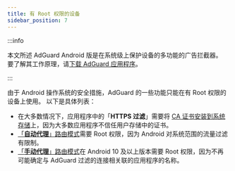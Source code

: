 ```yaml
---
title: 有 Root 权限的设备
sidebar_position: 7
---
```


:::info

本文所述 AdGuard Android 版是在系统级上保护设备的多功能的广告拦截器。 要了解其工作原理，请[下载 AdGuard 应用程序](https://agrd.io/download-kb-adblock)。

:::

由于 Android 操作系统的安全措施，AdGuard 的一些功能只能在有 Root 权限的设备上使用。 以下是具体列表：

- 在大多数情况下，应用程序中的「**HTTPS 过滤**」需要将 [CA 证书安装到系统存储](/adguard-for-android/features/settings#security-certificates)上，因为大多数应用程序不信任用户存储中的证书。
- [「**自动代理**」路由模式](/adguard-for-android/features/settings#routing-mode)需要 Root 权限，因为 Android 对系统范围的流量过滤有限制。
- [「**手动代理**」路由模式](/adguard-for-android/features/settings#routing-mode)在 Android 10 及以上版本需要 Root 权限，因为不再可能确定与 AdGuard 过滤的连接相关联的应用程序的名称。
